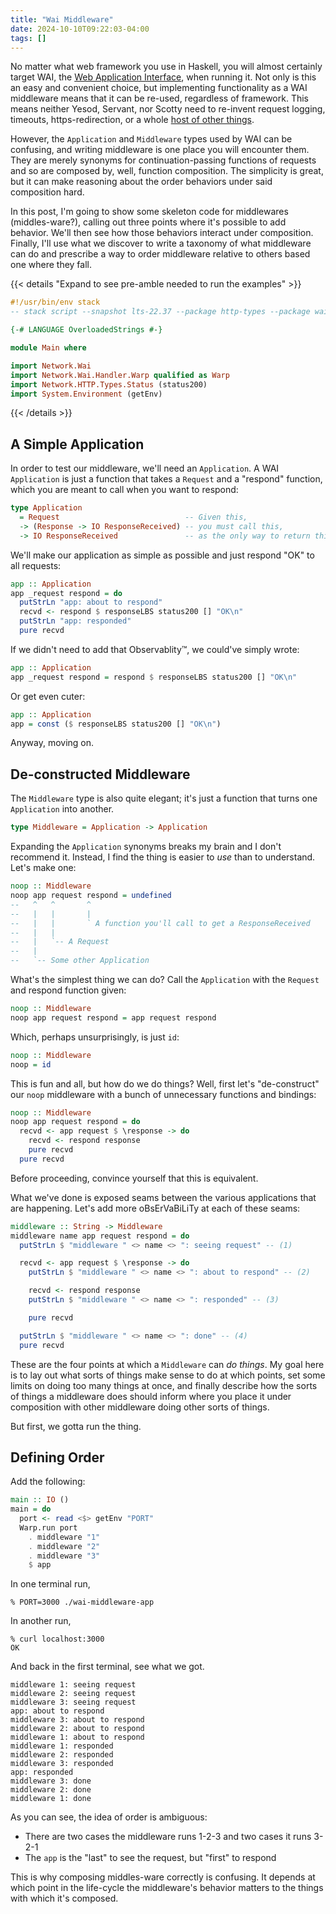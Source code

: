 ```yaml
---
title: "Wai Middleware"
date: 2024-10-10T09:22:03-04:00
tags: []
---
```


No matter what web framework you use in Haskell, you will almost certainly
target WAI, the [Web Application Interface][wai], when running it. Not only is
this an easy and convenient choice, but implementing functionality as a WAI
middleware means that it can be re-used, regardless of framework. This means
neither Yesod, Servant, nor Scotty need to re-invent request logging, timeouts,
https-redirection, or a whole [host of other things][wai-middleware].

[wai]: #todo
[wai-middleware]: #todo

However, the `Application` and `Middleware` types used by WAI can be confusing,
and writing middleware is one place you will encounter them. They are merely
synonyms for continuation-passing functions of requests and so are composed by,
well, function composition. The simplicity is great, but it can make reasoning
about the order behaviors under said composition hard.

In this post, I'm going to show some skeleton code for middlewares
(middles-ware?), calling out three points where it's possible to add behavior.
We'll then see how those behaviors interact under composition. Finally, I'll use
what we discover to write a taxonomy of what middleware can do and prescribe a
way to order middleware relative to others based one where they fall.

{{< details "Expand to see pre-amble needed to run the examples" >}}

```hs
#!/usr/bin/env stack
-- stack script --snapshot lts-22.37 --package http-types --package wai --package warp

{-# LANGUAGE OverloadedStrings #-}

module Main where

import Network.Wai
import Network.Wai.Handler.Warp qualified as Warp
import Network.HTTP.Types.Status (status200)
import System.Environment (getEnv)
```

{{< /details >}}

## A Simple Application

In order to test our middleware, we'll need an `Application`. A WAI
`Application` is just a function that takes a `Request` and a "respond"
function, which you are meant to call when you want to respond:

```hs
type Application
  = Request                            -- Given this,
  -> (Response -> IO ResponseReceived) -- you must call this,
  -> IO ResponseReceived               -- as the only way to return this
```

We'll make our application as simple as possible and just respond "OK" to all
requests:


```hs
app :: Application
app _request respond = do
  putStrLn "app: about to respond"
  recvd <- respond $ responseLBS status200 [] "OK\n"
  putStrLn "app: responded"
  pure recvd
```

If we didn't need to add that Observablity™️, we could've simply wrote:

```hs
app :: Application
app _request respond = respond $ responseLBS status200 [] "OK\n"
```

Or get even cuter:

```hs
app :: Application
app = const ($ responseLBS status200 [] "OK\n")
```

Anyway, moving on.

## De-constructed Middleware

The `Middleware` type is also quite elegant; it's just a function that turns one
`Application` into another.

```hs
type Middleware = Application -> Application
```

Expanding the `Application` synonyms breaks my brain and I don't recommend it.
Instead, I find the thing is easier to _use_ than to understand. Let's make one:

```hs
noop :: Middleware
noop app request respond = undefined
--   ^   ^       ^
--   |   |       |
--   |   |       ` A function you'll call to get a ResponseReceived
--   |   |
--   |   `-- A Request
--   |
--   `-- Some other Application
```

What's the simplest thing we can do? Call the `Application` with the `Request`
and respond function given:

```hs
noop :: Middleware
noop app request respond = app request respond
```

Which, perhaps unsurprisingly, is just `id`:


```hs
noop :: Middleware
noop = id
```

This is fun and all, but how do we do things? Well, first let's "de-construct"
our `noop` middleware with a bunch of unnecessary functions and bindings:

```hs
noop :: Middleware
noop app request respond = do
  recvd <- app request $ \response -> do
    recvd <- respond response
    pure recvd
  pure recvd
```

Before proceeding, convince yourself that this is equivalent.

What we've done is exposed seams between the various applications that are
happening. Let's add more oBsErVaBiLiTy at each of these seams:

```hs
middleware :: String -> Middleware
middleware name app request respond = do
  putStrLn $ "middleware " <> name <> ": seeing request" -- (1)

  recvd <- app request $ \response -> do
    putStrLn $ "middleware " <> name <> ": about to respond" -- (2)

    recvd <- respond response
    putStrLn $ "middleware " <> name <> ": responded" -- (3)

    pure recvd

  putStrLn $ "middleware " <> name <> ": done" -- (4)
  pure recvd
```

These are the four points at which a `Middleware` can _do things_. My goal here
is to lay out what sorts of things make sense to do at which points, set some
limits on doing too many things at once, and finally describe how the sorts of
things a middleware does should inform where you place it under composition with
other middleware doing other sorts of things.

But first, we gotta run the thing.

## Defining Order

Add the following:

```hs
main :: IO ()
main = do
  port <- read <$> getEnv "PORT"
  Warp.run port
    . middleware "1"
    . middleware "2"
    . middleware "3"
    $ app
```

In one terminal run,

```console
% PORT=3000 ./wai-middleware-app
```

In another run,

```console
% curl localhost:3000
OK
```

And back in the first terminal, see what we got.

```console
middleware 1: seeing request
middleware 2: seeing request
middleware 3: seeing request
app: about to respond
middleware 3: about to respond
middleware 2: about to respond
middleware 1: about to respond
middleware 1: responded
middleware 2: responded
middleware 3: responded
app: responded
middleware 3: done
middleware 2: done
middleware 1: done
```

As you can see, the idea of order is ambiguous:

- There are two cases the middleware runs 1-2-3 and two cases it runs 3-2-1
- The `app` is the "last" to see the request, but "first" to respond

This is why composing middles-ware correctly is confusing. It depends at which
point in the life-cycle the middleware's behavior matters to the things with
which it's composed.
